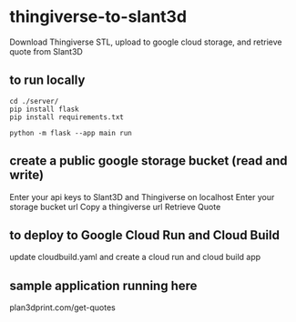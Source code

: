 # thingiverse-to-slant3d
Download Thingiverse STL, upload to google cloud storage, and retrieve quote from Slant3D

## to run locally
```
cd ./server/
pip install flask
pip install requirements.txt
```

```
python -m flask --app main run 
```
## create a public google storage bucket (read and write)
Enter your api keys to Slant3D and Thingiverse on localhost
Enter your storage bucket url
Copy a thingiverse url 
Retrieve Quote

## to deploy to Google Cloud Run and Cloud Build
update cloudbuild.yaml and create a cloud run and cloud build app

## sample application running here
plan3dprint.com/get-quotes


